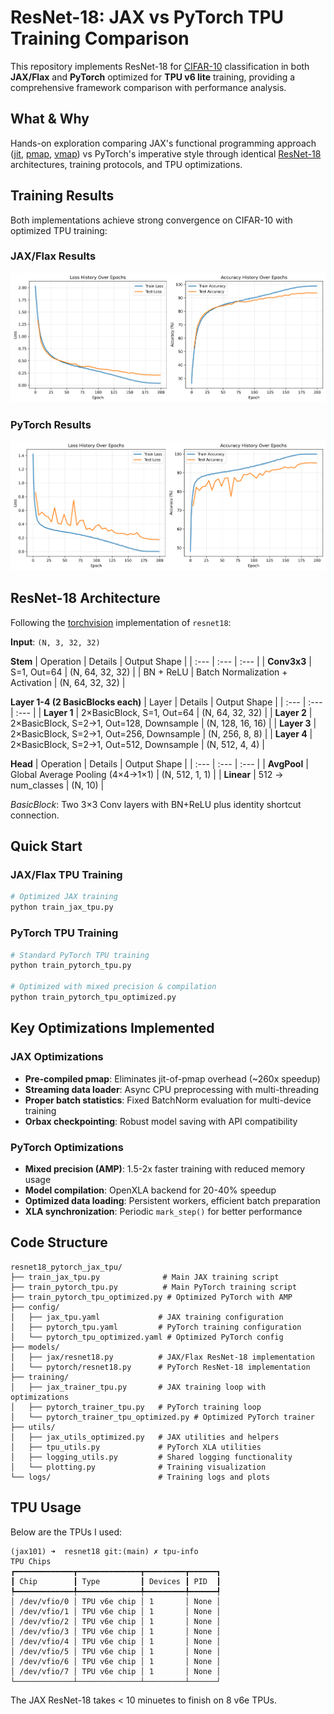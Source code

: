 # ResNet-18: JAX vs PyTorch TPU Training Comparison

This repository implements ResNet-18 for [CIFAR-10](https://www.cs.toronto.edu/~kriz/cifar.html) classification in both **JAX/Flax** and **PyTorch** optimized for **TPU v6 lite** training, providing a comprehensive framework comparison with performance analysis.

## **What & Why**

Hands-on exploration comparing JAX's functional programming approach ([jit](https://docs.jax.dev/en/latest/jit-compilation.html), [pmap](https://docs.jax.dev/en/latest/parallel-evaluation.html), [vmap](https://docs.jax.dev/en/latest/automatic-vectorization.html)) vs PyTorch's imperative style through identical [ResNet-18](https://arxiv.org/pdf/1512.03385) architectures, training protocols, and TPU optimizations.

## **Training Results**

Both implementations achieve strong convergence on CIFAR-10 with optimized TPU training:

### JAX/Flax Results
![JAX Training History](logs/jax_tpu/training_history.png)

### PyTorch Results  
![PyTorch Training History](logs/pytorch_tpu/training_history.png)

## **ResNet-18 Architecture**

Following the [torchvision](https://github.com/pytorch/vision/blob/main/torchvision/models/resnet.py) implementation of `resnet18`:

**Input**: `(N, 3, 32, 32)`

**Stem**
| Operation | Details | Output Shape |
| :--- | :--- | :--- |
| **Conv3x3** | S=1, Out=64 | (N, 64, 32, 32) |
| BN + ReLU | Batch Normalization + Activation | (N, 64, 32, 32) |

**Layer 1-4 (2 BasicBlocks each)**
| Layer | Details | Output Shape |
| :--- | :--- | :--- |
| **Layer 1** | 2×BasicBlock, S=1, Out=64 | (N, 64, 32, 32) |
| **Layer 2** | 2×BasicBlock, S=2→1, Out=128, Downsample | (N, 128, 16, 16) |
| **Layer 3** | 2×BasicBlock, S=2→1, Out=256, Downsample | (N, 256, 8, 8) |
| **Layer 4** | 2×BasicBlock, S=2→1, Out=512, Downsample | (N, 512, 4, 4) |

**Head**
| Operation | Details | Output Shape |
| :--- | :--- | :--- |
| **AvgPool** | Global Average Pooling (4×4→1×1) | (N, 512, 1, 1) |
| **Linear** | 512 → num_classes | (N, 10) |

*BasicBlock*: Two 3×3 Conv layers with BN+ReLU plus identity shortcut connection.

## **Quick Start**

### **JAX/Flax TPU Training**
```bash
# Optimized JAX training 
python train_jax_tpu.py

```

### **PyTorch TPU Training**
```bash
# Standard PyTorch TPU training
python train_pytorch_tpu.py

# Optimized with mixed precision & compilation
python train_pytorch_tpu_optimized.py
```

##  **Key Optimizations Implemented**

### **JAX Optimizations**
- **Pre-compiled pmap**: Eliminates jit-of-pmap overhead (~260x speedup)
- **Streaming data loader**: Async CPU preprocessing with multi-threading
- **Proper batch statistics**: Fixed BatchNorm evaluation for multi-device training
- **Orbax checkpointing**: Robust model saving with API compatibility

### **PyTorch Optimizations**
- **Mixed precision (AMP)**: 1.5-2x faster training with reduced memory usage
- **Model compilation**: OpenXLA backend for 20-40% speedup
- **Optimized data loading**: Persistent workers, efficient batch preparation
- **XLA synchronization**: Periodic `mark_step()` for better performance

## **Code Structure**

```
resnet18_pytorch_jax_tpu/
├── train_jax_tpu.py              # Main JAX training script
├── train_pytorch_tpu.py          # Main PyTorch training script  
├── train_pytorch_tpu_optimized.py # Optimized PyTorch with AMP
├── config/
│   ├── jax_tpu.yaml             # JAX training configuration
│   ├── pytorch_tpu.yaml         # PyTorch training configuration
│   └── pytorch_tpu_optimized.yaml # Optimized PyTorch config
├── models/
│   ├── jax/resnet18.py          # JAX/Flax ResNet-18 implementation
│   └── pytorch/resnet18.py      # PyTorch ResNet-18 implementation
├── training/
│   ├── jax_trainer_tpu.py       # JAX training loop with optimizations
│   ├── pytorch_trainer_tpu.py   # PyTorch training loop
│   └── pytorch_trainer_tpu_optimized.py # Optimized PyTorch trainer
├── utils/
│   ├── jax_utils_optimized.py   # JAX utilities and helpers
│   ├── tpu_utils.py             # PyTorch XLA utilities
│   ├── logging_utils.py         # Shared logging functionality
│   └── plotting.py              # Training visualization
└── logs/                        # Training logs and plots
```

## TPU Usage
Below are the TPUs I used:
```
(jax101) ➜  resnet18 git:(main) ✗ tpu-info
TPU Chips                                      
┏━━━━━━━━━━━━━┳━━━━━━━━━━━━━━┳━━━━━━━━━┳━━━━━━┓
┃ Chip        ┃ Type         ┃ Devices ┃ PID  ┃
┡━━━━━━━━━━━━━╇━━━━━━━━━━━━━━╇━━━━━━━━━╇━━━━━━┩
│ /dev/vfio/0 │ TPU v6e chip │ 1       │ None │
│ /dev/vfio/1 │ TPU v6e chip │ 1       │ None │
│ /dev/vfio/2 │ TPU v6e chip │ 1       │ None │
│ /dev/vfio/3 │ TPU v6e chip │ 1       │ None │
│ /dev/vfio/4 │ TPU v6e chip │ 1       │ None │
│ /dev/vfio/5 │ TPU v6e chip │ 1       │ None │
│ /dev/vfio/6 │ TPU v6e chip │ 1       │ None │
│ /dev/vfio/7 │ TPU v6e chip │ 1       │ None │
└─────────────┴──────────────┴─────────┴──────┘
```
The JAX ResNet-18 takes < 10 minuetes to finish on 8 v6e TPUs.